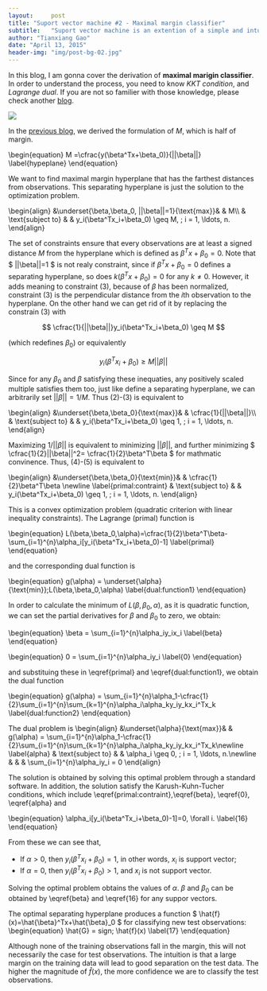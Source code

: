 ```yaml
---
layout:     post
title: "Suport vector machine #2 - Maximal margin classifier"
subtitle:   "Suport vector machine is an extention of a simple and intuitive classifier called the maximal margin classifier"
author: "Tianxiang Gao"
date: "April 13, 2015"
header-img: "img/post-bg-02.jpg"
---
```


In this blog, I am gonna cover the derivation of **maximal marigin classifier**. In order to understand the process, you need to know *KKT condition*, and *Lagrange dual*. If you are not so familier with those knowledge, please check another [blog](http://gaotx.com/blogs/2015/04/14/kkt-cvx/).

<img src="{{site.baseurl}}/img/maximal-margin/maximal-margin-classifier.png">

In the [previous blog](http://gaotx.com/blogs/2015/04/12/maximal-margin-classifier/), we derived the formulation of $M$, which is half of margin.

\begin{equation}
	M =\cfrac{y(\beta^Tx+\beta_0)}{||\beta||}
	\label{hypeplane}
\end{equation}

We want to find maximal margin hyperplane that has the farthest distances from observations. This separating hyperplane is just the solution to the optimization problem.

\begin{align} 
&\underset{\beta,\beta_0, ||\beta||=1}{\text{max}}& & M\\\\ 
& \text{subject to}
& & y_i(\beta^Tx_i+\beta_0) \geq M, \; i = 1, \ldots, n.
\end{align}

The set of constraints ensure that every observations are at least a signed distance $M$ from the hyperplane which is defined as $\beta^Tx+\beta_0=0$. Note that 
$
	||\beta||=1
$
is not realy constraint, since if $\beta^Tx+\beta_0=0$ defines a separating hyperplane, so does $k(\beta^Tx+\beta_0)=0$ for any $k\neq0$. However, it adds meaning to constraint (3), because of $\beta$ has been normalized, constraint (3) is the perpendicular distance from the *i*th observation to the hyperplane. On the other hand we can get rid of it by replacing the constrain (3) with 

$$ \cfrac{1}{||\beta||}y_i(\beta^Tx_i+\beta_0) \geq M $$

(which redefines $\beta_0$) or equivalently

$$ y_i(\beta^Tx_i+\beta_0) \geq M||\beta|| $$

Since for any $\beta_0$ and $\beta$ satisfying these inequaties, any positively scaled multiple satisfies them too, just like define a separating hyperplane, we can arbitrarily set $||\beta|| = 1/M$. Thus (2)-(3) is equivalent to 

\begin{align} 
&\underset{\beta,\beta_0}{\text{max}}& & \cfrac{1}{||\beta||}\\\\ 
& \text{subject to}
& & y_i(\beta^Tx_i+\beta_0) \geq 1, \; i = 1, \ldots, n.
\end{align}

Maximizing $1/||\beta||$ is equivalent to minimizing $||\beta||$, and further minimizing
 $
 \cfrac{1}{2}||\beta||^2= \cfrac{1}{2}\beta^T\beta
 $
 for mathmatic convinence. Thus, (4)-(5) is equivalent to

 \begin{align} 
&\underset{\beta,\beta_0}{\text{min}}& & \cfrac{1}{2}\beta^T\beta \newline 
\label{primal:contraint}
& \text{subject to}
& & y_i(\beta^Tx_i+\beta_0) \geq 1, \; i = 1, \ldots, n.
\end{align}

This is a convex optimization problem (quadratic criterion with linear inequality constraints). The Lagrange (primal) function is 

\begin{equation}
  L(\beta,\beta_0,\alpha)=\cfrac{1}{2}\beta^T\beta-\sum_{i=1}^{n}\alpha_i[y_i(\beta^Tx_i+\beta_0)-1]
  \label{primal}
\end{equation}

and the corresponding dual function is 

\begin{equation}
	g(\alpha) = \underset{\alpha}{\text{min}}\;L(\beta,\beta_0,\alpha)
	\label{dual:function1}
\end{equation}

In order to calculate the minimum of $L(\beta,\beta_0,\alpha)$, as it is quadratic function, we can set the partial derivatives for $\beta$ and $\beta_0$ to zero, we obtain:

\begin{equation}
	\beta = \sum_{i=1}^{n}\alpha_iy_ix_i
	\label{beta}
\end{equation}

\begin{equation}
	0 = \sum_{i=1}^{n}\alpha_iy_i
	\label{0}
\end{equation}

and substituing these in \eqref{primal} and \eqref{dual:function1}, we obtain the dual function

\begin{equation}
	g(\alpha) = \sum_{i=1}^{n}\alpha_1-\cfrac{1}{2}\sum_{i=1}^{n}\sum_{k=1}^{n}\alpha_i\alpha_ky_iy_kx_i^Tx_k
	\label{dual:function2}
\end{equation}

The dual problem is 
 \begin{align} 
&\underset{\alpha}{\text{max}}& & g(\alpha) = \sum_{i=1}^{n}\alpha_1-\cfrac{1}{2}\sum_{i=1}^{n}\sum_{k=1}^{n}\alpha_i\alpha_ky_iy_kx_i^Tx_k\newline
\label{alpha}
& \text{subject to}
& & \alpha_i \geq 0, \; i = 1, \ldots, n.\newline
& & & \sum_{i=1}^{n}\alpha_iy_i = 0
\end{align}

The solution is obtained by solving this optimal problem through a standard software. In addition, the solution  satisfy the Karush-Kuhn-Tucher conditions, which include \eqref{primal:contraint},\eqref{beta}, \eqref{0}, \eqref{alpha} and

\begin{equation}
	\alpha_i[y_i(\beta^Tx_i+\beta_0)-1]=0, \forall i.
	\label{16}
\end{equation}

From these we can see that,

* If $\alpha>0$, then $y_i(\beta^Tx_i+\beta_0)=1$, in other words, $x_i$ is support vector;
* If $\alpha=0$, then $y_i(\beta^Tx_i+\beta_0)>1$, and $x_i$ is not support vector.

Solving the optimal problem obtains the values of $\alpha$. $\beta$ and $\beta_0$ can be obtained by \eqref{beta} and \eqref{16} for any suppor vectors.

The optimal separating hyperplane produces a function 
$
\hat{f}(x)=\hat{\beta}^Tx+\hat{\beta}_0
$
for classifying new test observations: 
\begin{equation}
	\hat{G} = sign\; \hat{f}(x)
	\label{17}
\end{equation}

Although none of the training observations fall in the margin, this will not necessarily the case for test observations. The intuition is that a large margin on the training data will lead to good separation on the test data. The higher the magnitude of $\hat{f}(x)$, the more confidence we are to classify the test observations.
